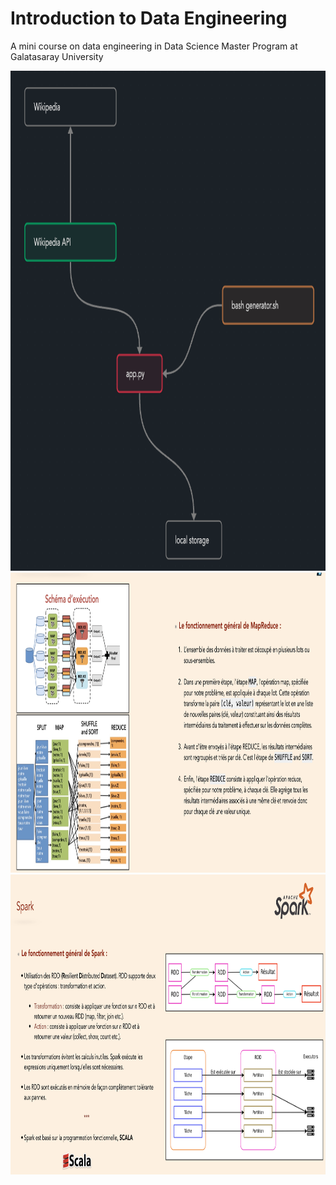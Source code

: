 # Introduction to Data Engineering
A mini course on data engineering in Data Science Master Program at Galatasaray University

<div align="center">
<img src="./content/app.png" alt="etl" height=800px/>
<img src="./content/hadoop.png" alt="etl" height=480px/>
<img src="./content/spark.png" alt="etl" height=480px/>
</div>
